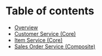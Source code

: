 # Table of contents

* [Overview](README.md)
* [Customer Service \(Core\)](customer-service-core.md)
* [Item Service \(Core\)](item-service-core.md)
* [Sales Order Service \(Composite\)](sales-order-service-composite.md)

